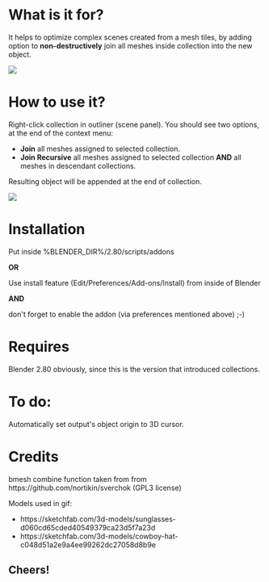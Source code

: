 <h1>What is it for?</h1>

<p>It helps to optimize complex scenes created from a mesh tiles, by adding option to <strong>non-destructively</strong> join all meshes inside collection into the new object.<p>

<img src="https://lonegamedev.com/wp-content/uploads/2019/09/join-collection.png" />

<h1>How to use it?</h1>

<p>Right-click collection in outliner (scene panel). You should see two options, at the end of the context menu:</p>
<ul>
  <li><strong>Join</strong> all meshes assigned to selected collection.</li>
  <li><strong>Join Recursive</strong> all meshes assigned to selected collection <strong>AND</strong> all meshes in descendant collections.</li>
</ul>

<p>Resulting object will be appended at the end of collection.</p>

<div><img src="https://i.imgur.com/Vbggq6b.gif" /></div>

<h1>Installation</h1>

<p>Put inside %BLENDER_DIR%/2.80/scripts/addons</p>

<strong>OR</strong>

<p>Use install feature (Edit/Preferences/Add-ons/Install) from inside of Blender</p>

<strong>AND</strong>

<p>don't forget to enable the addon (via preferences mentioned above) ;-)</p>

<h1>Requires</h1>
<p>Blender 2.80 obviously, since this is the version that introduced collections.</p>

<h1>To do:</h1>
<p>Automatically set output's object origin to 3D cursor.<p>

<h1>Credits</h1>
<p>bmesh combine function taken from from https://github.com/nortikin/sverchok (GPL3 license)<p>
<p>Models used in gif:</p>
<ul>
  <li>https://sketchfab.com/3d-models/sunglasses-d060cd65cded40549379ca23d5f7a23d</li>
  <li>https://sketchfab.com/3d-models/cowboy-hat-c048d51a2e9a4ee99262dc27058d8b9e</li>
</ul>
<h2>Cheers!</h2>
